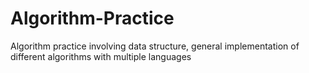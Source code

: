 # Algorithm-Practice
Algorithm practice involving data structure, general implementation of different algorithms with multiple languages
